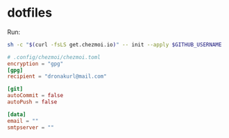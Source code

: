 # dotfiles

Run:

```bash
sh -c "$(curl -fsLS get.chezmoi.io)" -- init --apply $GITHUB_USERNAME
```

```toml
# .config/chezmoi/chezmoi.toml
encryption = "gpg"
[gpg]
recipient = "dronakurl@mail.com"

[git]
autoCommit = false
autoPush = false

[data]
email = ""
smtpserver = ""
```
